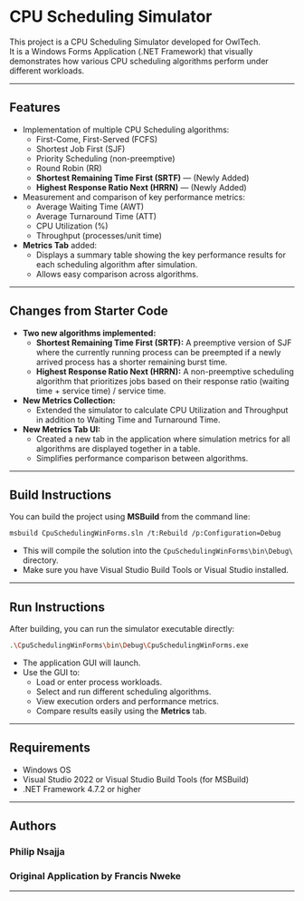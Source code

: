 # CPU Scheduling Simulator

This project is a CPU Scheduling Simulator developed for OwlTech.  
It is a Windows Forms Application (.NET Framework) that visually demonstrates how various CPU scheduling algorithms perform under different workloads.

---

## Features

- Implementation of multiple CPU Scheduling algorithms:
  - First-Come, First-Served (FCFS)
  - Shortest Job First (SJF)
  - Priority Scheduling (non-preemptive)
  - Round Robin (RR)
  - **Shortest Remaining Time First (SRTF)** — (Newly Added)
  - **Highest Response Ratio Next (HRRN)** — (Newly Added)
- Measurement and comparison of key performance metrics:
  - Average Waiting Time (AWT)
  - Average Turnaround Time (ATT)
  - CPU Utilization (%)
  - Throughput (processes/unit time)
- **Metrics Tab** added:
  - Displays a summary table showing the key performance results for each scheduling algorithm after simulation.
  - Allows easy comparison across algorithms.

---

## Changes from Starter Code

- **Two new algorithms implemented:**
  - **Shortest Remaining Time First (SRTF):** A preemptive version of SJF where the currently running process can be preempted if a newly arrived process has a shorter remaining burst time.
  - **Highest Response Ratio Next (HRRN):** A non-preemptive scheduling algorithm that prioritizes jobs based on their response ratio (waiting time + service time) / service time.
- **New Metrics Collection:**
  - Extended the simulator to calculate CPU Utilization and Throughput in addition to Waiting Time and Turnaround Time.
- **New Metrics Tab UI:**
  - Created a new tab in the application where simulation metrics for all algorithms are displayed together in a table.
  - Simplifies performance comparison between algorithms.

---

## Build Instructions

You can build the project using **MSBuild** from the command line:

```bash
msbuild CpuSchedulingWinForms.sln /t:Rebuild /p:Configuration=Debug
```

- This will compile the solution into the `CpuSchedulingWinForms\bin\Debug\` directory.
- Make sure you have Visual Studio Build Tools or Visual Studio installed.

---

## Run Instructions

After building, you can run the simulator executable directly:

```bash
.\CpuSchedulingWinForms\bin\Debug\CpuSchedulingWinForms.exe
```

- The application GUI will launch.
- Use the GUI to:
  - Load or enter process workloads.
  - Select and run different scheduling algorithms.
  - View execution orders and performance metrics.
  - Compare results easily using the **Metrics** tab.

---

## Requirements

- Windows OS
- Visual Studio 2022 or Visual Studio Build Tools (for MSBuild)
- .NET Framework 4.7.2 or higher

---

## Authors

### Philip Nsajja
### Original Application by Francis Nweke
---

